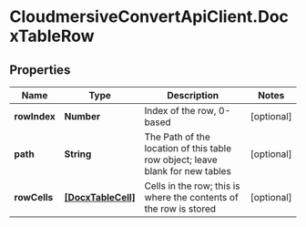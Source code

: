 # CloudmersiveConvertApiClient.DocxTableRow

## Properties
Name | Type | Description | Notes
------------ | ------------- | ------------- | -------------
**rowIndex** | **Number** | Index of the row, 0-based | [optional] 
**path** | **String** | The Path of the location of this table row object; leave blank for new tables | [optional] 
**rowCells** | [**[DocxTableCell]**](DocxTableCell.md) | Cells in the row; this is where the contents of the row is stored | [optional] 


